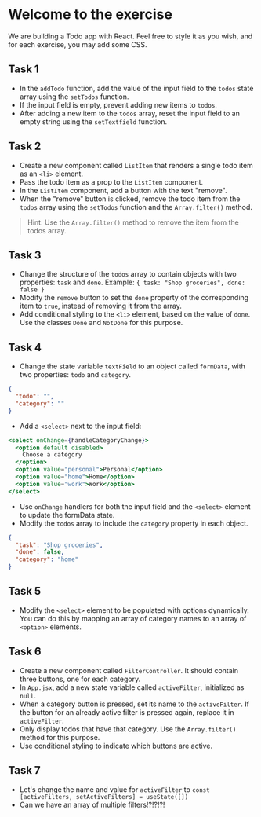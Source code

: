 # Welcome to the exercise

We are building a Todo app with React. Feel free to style it as you wish, and for each exercise, you may add some CSS.

## Task 1

- In the `addTodo` function, add the value of the input field to the `todos` state array using the `setTodos` function.
- If the input field is empty, prevent adding new items to `todos`.
- After adding a new item to the `todos` array, reset the input field to an empty string using the `setTextfield` function.

## Task 2

- Create a new component called `ListItem` that renders a single todo item as an `<li>` element.
- Pass the todo item as a prop to the `ListItem` component.
- In the `ListItem` component, add a button with the text "remove".
- When the "remove" button is clicked, remove the todo item from the `todos` array using the `setTodos` function and the `Array.filter()` method.

> Hint: Use the `Array.filter()` method to remove the item from the todos array.

## Task 3

- Change the structure of the `todos` array to contain objects with two properties: `task` and `done`. Example: `{ task: "Shop groceries", done: false }`
- Modify the `remove` button to set the `done` property of the corresponding item to `true`, instead of removing it from the array.
- Add conditional styling to the `<li>` element, based on the value of `done`. Use the classes `Done` and `NotDone` for this purpose.

## Task 4

- Change the state variable `textField` to an object called `formData`, with two properties: `todo` and `category`.

```json
{
  "todo": "",
  "category": ""
}
```

- Add a `<select>` next to the input field:

```jsx
<select onChange={handleCategoryChange}>
  <option default disabled>
    Choose a category
  </option>
  <option value="personal">Personal</option>
  <option value="home">Home</option>
  <option value="work">Work</option>
</select>
```

- Use `onChange` handlers for both the input field and the `<select>` element to update the formData state.
- Modify the `todos` array to include the `category` property in each object.

```json
{
  "task": "Shop groceries",
  "done": false,
  "category": "home"
}
```

## Task 5

- Modify the `<select>` element to be populated with options dynamically. You can do this by mapping an array of category names to an array of `<option>` elements.

## Task 6

- Create a new component called `FilterController`. It should contain three buttons, one for each category.
- In `App.jsx`, add a new state variable called `activeFilter`, initialized as `null`.
- When a category button is pressed, set its name to the `activeFilter`. If the button for an already active filter is pressed again, replace it in `activeFilter`.
- Only display todos that have that category. Use the `Array.filter()` method for this purpose.
- Use conditional styling to indicate which buttons are active.

## Task 7

- Let's change the name and value for `activeFilter` to `const [activeFilters, setActiveFilters] = useState([])`
- Can we have an array of multiple filters!?!?!?!
